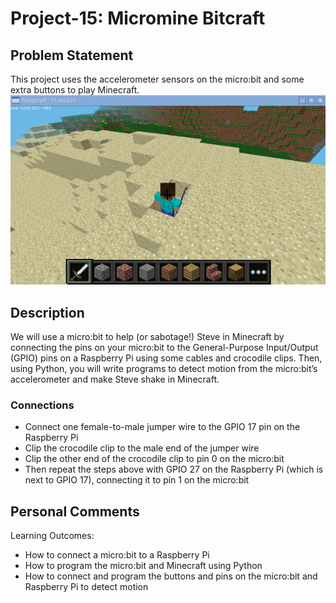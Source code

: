 # Project-15: Micromine Bitcraft
## Problem Statement
This project uses the accelerometer sensors on the micro:bit and some extra buttons to play Minecraft.
![](steve-in-a-hole.webp)
## Description
We will use a micro:bit to help (or sabotage!) Steve in Minecraft by connecting the pins on your micro:bit to the General-Purpose Input/Output (GPIO) pins on a Raspberry Pi using some cables and crocodile clips. Then, using Python, you will write programs to detect motion from the micro:bit’s accelerometer and make Steve shake in Minecraft.
### Connections
* Connect one female-to-male jumper wire to the GPIO 17 pin on the Raspberry Pi
* Clip the crocodile clip to the male end of the jumper wire
* Clip the other end of the crocodile clip to pin 0 on the micro:bit
* Then repeat the steps above with GPIO 27 on the Raspberry Pi (which is next to GPIO 17), connecting it to pin 1 on the micro:bit
## Personal Comments
Learning Outcomes:
* How to connect a micro:bit to a Raspberry Pi
* How to program the micro:bit and Minecraft using Python
* How to connect and program the buttons and pins on the micro:bit and Raspberry Pi to detect motion
